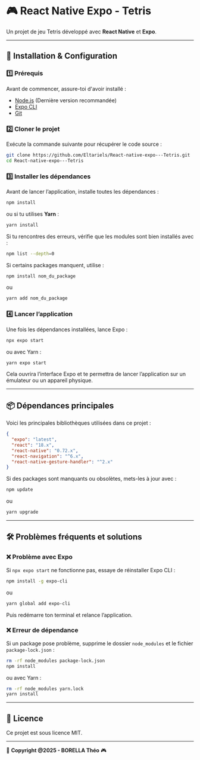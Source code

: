# 🎮 React Native Expo - Tetris

Un projet de jeu Tetris développé avec **React Native** et **Expo**.

---

## 🚀 Installation & Configuration

### 1️⃣ **Prérequis**
Avant de commencer, assure-toi d'avoir installé :
- [Node.js](https://nodejs.org/) (Dernière version recommandée)
- [Expo CLI](https://docs.expo.dev/get-started/installation/)
- [Git](https://git-scm.com/downloads)

### 2️⃣ **Cloner le projet**
Exécute la commande suivante pour récupérer le code source :

```sh
git clone https://github.com/Eltariels/React-native-expo---Tetris.git
cd React-native-expo---Tetris
```

### 3️⃣ **Installer les dépendances**
Avant de lancer l’application, installe toutes les dépendances :

```sh
npm install
```

ou si tu utilises **Yarn** :

```sh
yarn install
```

Si tu rencontres des erreurs, vérifie que les modules sont bien installés avec :

```sh
npm list --depth=0
```

Si certains packages manquent, utilise :

```sh
npm install nom_du_package
```

ou

```sh
yarn add nom_du_package
```

### 4️⃣ **Lancer l’application**
Une fois les dépendances installées, lance Expo :

```sh
npx expo start
```

ou avec Yarn :

```sh
yarn expo start
```

Cela ouvrira l’interface Expo et te permettra de lancer l’application sur un émulateur ou un appareil physique.

---

## 📦 **Dépendances principales**
Voici les principales bibliothèques utilisées dans ce projet :

```json
{
  "expo": "latest",
  "react": "18.x",
  "react-native": "0.72.x",
  "react-navigation": "^6.x",
  "react-native-gesture-handler": "^2.x"
}
```

Si des packages sont manquants ou obsolètes, mets-les à jour avec :

```sh
npm update
```

ou

```sh
yarn upgrade
```

---

## 🛠 **Problèmes fréquents et solutions**
### ❌ **Problème avec Expo**
Si `npx expo start` ne fonctionne pas, essaye de réinstaller Expo CLI :

```sh
npm install -g expo-cli
```

ou

```sh
yarn global add expo-cli
```

Puis redémarre ton terminal et relance l’application.

### ❌ **Erreur de dépendance**
Si un package pose problème, supprime le dossier `node_modules` et le fichier `package-lock.json` :

```sh
rm -rf node_modules package-lock.json
npm install
```

ou avec Yarn :

```sh
rm -rf node_modules yarn.lock
yarn install
```

---

## 📜 **Licence**
Ce projet est sous licence MIT.

---

🚀 **Copyright @2025 - BORELLA Théo** 🎮
